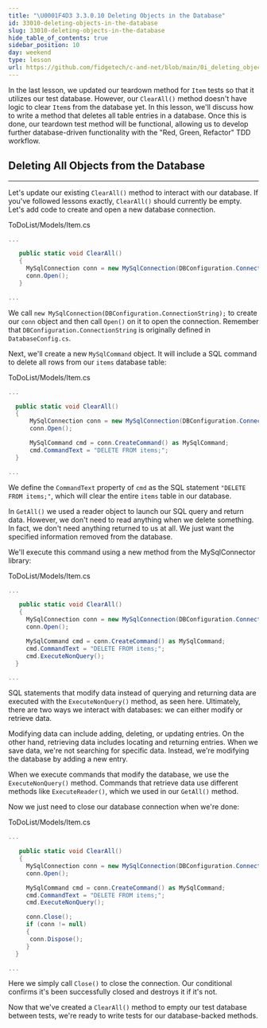 ```yaml
---
title: "\U0001F4D3 3.3.0.10 Deleting Objects in the Database"
id: 33010-deleting-objects-in-the-database
slug: 33010-deleting-objects-in-the-database
hide_table_of_contents: true
sidebar_position: 10
day: weekend
type: lesson
url: https://github.com/fidgetech/c-and-net/blob/main/0i_deleting_objects_in_the_database.md
---
```


In the last lesson, we updated our teardown method for `Item` tests so that it utilizes our test database. However, our `ClearAll()` method doesn't have logic to clear `Item`s from the database yet. In this lesson, we'll discuss how to write a method that deletes all table entries in a database. Once this is done, our teardown test method will be functional, allowing us to develop further database-driven functionality with the "Red, Green, Refactor" TDD workflow.

## Deleting All Objects from the Database
---

Let's update our existing `ClearAll()` method to interact with our database. If you've followed lessons exactly, `ClearAll()` should currently be empty. Let's add code to create and open a new database connection.

<div class="filename">ToDoList/Models/Item.cs</div>

```csharp
...

   public static void ClearAll()
   {
     MySqlConnection conn = new MySqlConnection(DBConfiguration.ConnectionString);
     conn.Open();
   }

...
```

We call `new MySqlConnection(DBConfiguration.ConnectionString);` to create our `conn` object and then call `Open()` on it to open the connection. Remember that `DBConfiguration.ConnectionString` is originally defined in `DatabaseConfig.cs`.

Next, we'll create a new `MySqlCommand` object. It will include a SQL command to delete all rows from our `items` database table:

<div class="filename">ToDoList/Models/Item.cs</div>

```csharp
...

  public static void ClearAll()
  {
      MySqlConnection conn = new MySqlConnection(DBConfiguration.ConnectionString);
      conn.Open();

      MySqlCommand cmd = conn.CreateCommand() as MySqlCommand;
      cmd.CommandText = "DELETE FROM items;";
  }

...
```

We define the `CommandText` property of `cmd` as the SQL statement `"DELETE FROM items;"`, which will clear the entire `items` table in our database.

In `GetAll()` we used a reader object to launch our SQL query and return data. However, we don't need to read anything when we delete something. In fact, we don't need anything returned to us at all. We just want the specified information removed from the database.

We'll execute this command using a new method from the MySqlConnector library:

<div class="filename">ToDoList/Models/Item.cs</div>

```csharp
...

   public static void ClearAll()
   {
     MySqlConnection conn = new MySqlConnection(DBConfiguration.ConnectionString);
     conn.Open();

     MySqlCommand cmd = conn.CreateCommand() as MySqlCommand;
     cmd.CommandText = "DELETE FROM items;";
     cmd.ExecuteNonQuery();
  }

...
```

SQL statements that modify data instead of querying and returning data are executed with the `ExecuteNonQuery()` method, as seen here. Ultimately, there are two ways we interact with databases: we can either modify or retrieve data.

Modifying data can include adding, deleting, or updating entries. On the other hand, retrieving data includes locating and returning entries. When we save data, we're not searching for specific data. Instead, we're modifying the database by adding a new entry.

When we execute commands that modify the database, we use the `ExecuteNonQuery()` method.  Commands that retrieve data use different methods like `ExecuteReader()`, which we used in our `GetAll()` method.

Now we just need to close our database connection when we're done:

<div class="filename">ToDoList/Models/Item.cs</div>

```csharp
...

   public static void ClearAll()
   {
     MySqlConnection conn = new MySqlConnection(DBConfiguration.ConnectionString);
     conn.Open();

     MySqlCommand cmd = conn.CreateCommand() as MySqlCommand;
     cmd.CommandText = "DELETE FROM items;";
     cmd.ExecuteNonQuery();

     conn.Close();
     if (conn != null)
     {
      conn.Dispose();
     }
  }

...
```

Here we simply call `Close()` to close the connection. Our conditional confirms it's been successfully closed and destroys it if it's not.

Now that we've created a `ClearAll()` method to empty our test database between tests, we're ready to write tests for our database-backed methods.